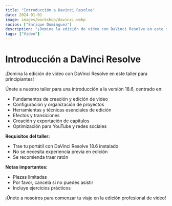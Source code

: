 ```yaml
---
title: "Introducción a Davinci Resolve"
date: 2024-01-01
image: images/workshop/davinci.webp
socios: ["Enrique Dominguez"]
description: "¡Domina la edición de video con DaVinci Resolve en este taller para principiantes!"
tags: ["Video"]
---
```


# Introducción a DaVinci Resolve

¡Domina la edición de video con DaVinci Resolve en este taller para principiantes!

Únete a nuestro taller para una introducción a la versión 18.6, centrado en:
- Fundamentos de creación y edición de video
- Configuración y organización de proyectos
- Herramientas y técnicas esenciales de edición
- Efectos y transiciones
- Creación y exportación de capítulos
- Optimización para YouTube y redes sociales

**Requisitos del taller:**
- Trae tu portátil con DaVinci Resolve 18.6 instalado
- No se necesita experiencia previa en edición
- Se recomienda traer ratón

**Notas importantes:**
- Plazas limitadas
- Por favor, cancela si no puedes asistir
- Incluye ejercicios prácticos

¡Únete a nosotros para comenzar tu viaje en la edición profesional de video!
